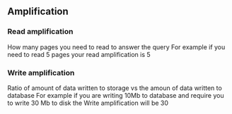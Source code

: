## Amplification
### Read amplification
How many pages you need to read to answer the query
For example if you need to read 5 pages your read amplification is 5

### Write amplification
Ratio of amount of data written to storage vs the amoun of data written to database
For example if you are writing 10Mb to database and require you to write 30 Mb to disk
the Write amplification will be 30
